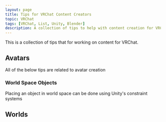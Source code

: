 ```yaml
---
layout: page
title: Tips for VRChat Content Creators
topic: VRChat
tags: [VRChat, List, Unity, Blender]
description: A collection of tips to help with content creation for VRChat
---
```


This is a collection of tips that for working on content for VRChat.

## Avatars
All of the below tips are related to avatar creation

### World Space Objects
Placing an object in world space can be done using Unity's constraint systems

## Worlds
